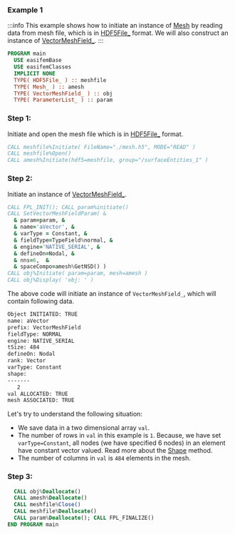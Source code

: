### Example 1

:::info
This example shows how to initiate an instance of [Mesh](/docs-api/Mesh) by reading data from mesh file, which is in [HDF5File_](/docs-api/HDF5File) format. We will also construct an instance of [VectorMeshField_](/docs-api/VectorMeshField).
:::

```fortran
PROGRAM main
  USE easifemBase
  USE easifemClasses
  IMPLICIT NONE
  TYPE( HDF5File_ ) :: meshfile
  TYPE( Mesh_ ) :: amesh
  TYPE( VectorMeshField_ ) :: obj
  TYPE( ParameterList_ ) :: param
```

### Step 1:

Initiate and open the mesh file which is in [HDF5File_](/docs-api/HDF5File) format.

```fortran
CALL meshfile%Initiate( FileName="./mesh.h5", MODE="READ" )
CALL meshfile%Open()
CALL amesh%Initiate(hdf5=meshfile, group="/surfaceEntities_1" )
```

### Step 2:

Initiate an instance of [VectorMeshField_](/docs-api/VectorMeshField).

```fortran
CALL FPL_INIT(); CALL param%initiate()
CALL SetVectorMeshFieldParam( &
  & param=param, &
  & name='aVector', &
  & varType = Constant, &
  & fieldType=TypeField%normal, &
  & engine='NATIVE_SERIAL', &
  & defineOn=Nodal, &
  & nns=6,  &
  & spaceCompo=amesh%GetNSD() )
CALL obj%Initiate( param=param, mesh=amesh )
CALL obj%Display( 'obj: ' )
```

The above code will initiate an instance of `VectorMeshField_`, which will contain following data.

```txt
Object INITIATED: TRUE
name: aVector
prefix: VectorMeshField
fieldType: NORMAL              
engine: NATIVE_SERIAL
tSize: 484
defineOn: Nodal
rank: Vector
varType: Constant
shape: 
-------
   2   
val ALLOCATED: TRUE
mesh ASSOCIATED: TRUE
```

Let's try to understand the following situation:

- We save data in a two dimensional array `val`.
- The number of rows in `val` in this example is `1`. Because, we have set `varType=Constant`, all nodes (we have specified 6 nodes) in an element have constant vector valued. Read more about the [Shape](/docs-api/AbstractMeshField/Shape) method.
- The number of columns in `val` is `484` elements in the mesh.

### Step 3:

```fortran
  CALL obj%Deallocate()
  CALL amesh%Deallocate()
  CALL meshfile%Close()
  CALL meshfile%Deallocate()
  CALL param%Deallocate(); CALL FPL_FINALIZE()
END PROGRAM main
```
